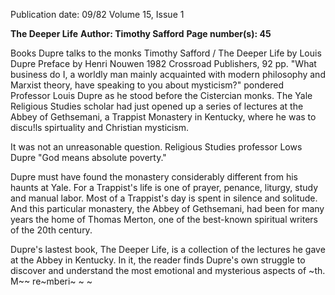 Publication date: 09/82
Volume 15, Issue 1

**The Deeper Life**
**Author: Timothy Safford**
**Page number(s): 45**

Books 
Dupre talks 
to the monks
Timothy Safford 
/ 
The Deeper Life 
by Louis Dupre 
Preface by Henri Nouwen 
1982 Crossroad Publishers, 92 pp. 
"What business do I, a worldly man 
mainly acquainted with modern 
philosophy and Marxist theory, have 
speaking to you about mysticism?" 
pondered Professor Louis Dupre as he 
stood before the Cistercian monks. 
The Yale Religious Studies scholar had 
just opened up a series of lectures at 
the Abbey of Gethsemani, a Trappist 
Monastery in Kentucky, where he was 
to discu!ls spirtuality and Christian 
mysticism. 

It was not an unreasonable question. 
Religious Studies professor Lows Dupre 
"God means absolute 
poverty." 

Dupre must have found the monastery 
considerably different from his haunts 
at Yale. For a Trappist's life is one of 
prayer, penance, liturgy, study and 
manual labor. Most of a Trappist's day 
is spent in silence and solitude. And 
this particular monastery, the Abbey 
of Gethsemani, had been for many 
years the home of Thomas Merton, 
one of the best-known spiritual writers 
of the 20th century. 

Dupre's lastest book, The Deeper Life, 
is a collection of the lectures he gave at 
the Abbey in Kentucky. In it, the 
reader finds Dupre's own struggle to 
discover and understand the most 
emotional and mysterious aspects of 
~th. M~~ re~mberi~ ~ ~